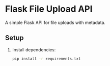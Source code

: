 # Flask File Upload API

A simple Flask API for file uploads with metadata.

## Setup

1. Install dependencies:
   ```sh
   pip install -r requirements.txt
